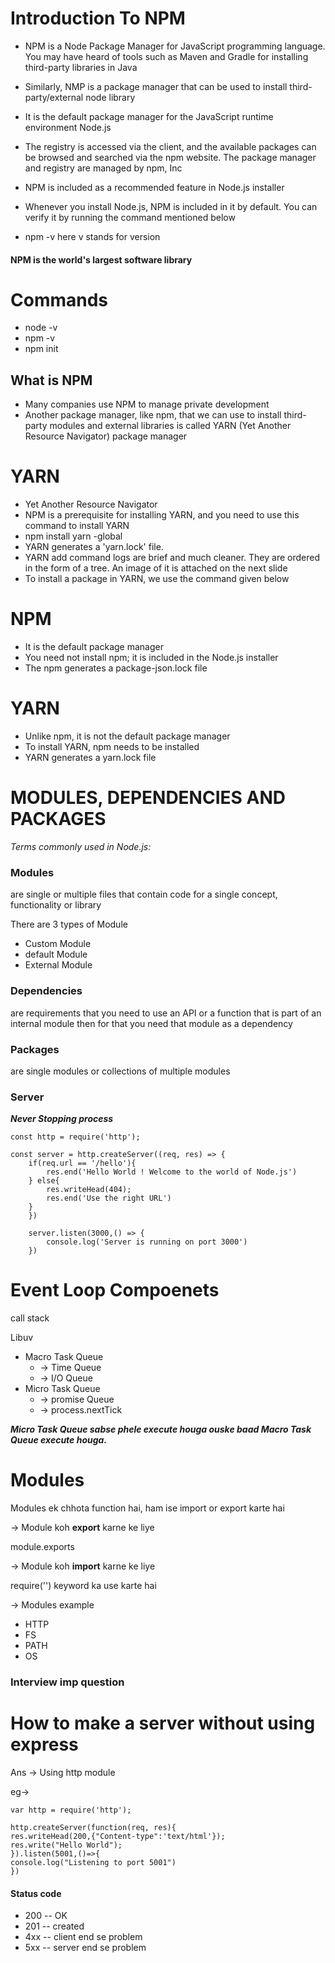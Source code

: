 # Introduction To NPM
* NPM is a Node Package Manager for JavaScript programming language. You may have heard of tools such as Maven and Gradle for installing third-party libraries in Java
* Similarly, NMP is a package manager that can be used to install third-party/external node library
* It is the default package manager for the JavaScript runtime environment Node.js
* The registry is accessed via the client, and the available packages can be browsed and searched via the npm website. The package manager and registry are managed by npm, Inc
* NPM is included as a recommended feature in Node.js installer
* Whenever you install Node.js, NPM is included in it by default. You can verify it by running the command mentioned below

* npm -v   here v stands for version

#### NPM is the world's largest software library


# Commands
* node -v
* npm -v
* npm init



## What is NPM
* Many companies use NPM to manage private development
* Another package manager, like npm, that we can use to install third-party modules and external libraries is called YARN (Yet Another Resource Navigator) package manager

# YARN
* Yet Another Resource Navigator
* NPM is a prerequisite for installing YARN, and you need to use this command to install YARN
* npm install yarn -global
* YARN generates a 'yarn.lock' file.
* YARN add command logs are brief and much cleaner. They are ordered in the form of a tree. An image of it is attached on the next slide
* To install a package in YARN, we use the command given below





# NPM
* It is the default package manager
* You need not install npm; it is included in the Node.js installer
* The npm generates a package-json.lock file

# YARN
* Unlike npm, it is not the default package manager
* To install YARN, npm needs to be installed
* YARN generates a yarn.lock file

# MODULES, DEPENDENCIES AND PACKAGES
*Terms commonly used in Node.js:*

### Modules
are single or multiple files that contain code for a single concept, functionality or library

There are 3 types of Module

* Custom Module
* default Module
* External Module


### Dependencies 
are requirements that you need to use an API or a function that is part of an internal module then for that you need that module as a dependency

### Packages
are single modules or collections of multiple modules



### Server
***Never Stopping process***
```
const http = require('http');

const server = http.createServer((req, res) => {
    if(req.url == '/hello'){
        res.end('Hello World ! Welcome to the world of Node.js')
    } else{
        res.writeHead(404);
        res.end('Use the right URL')
    }
    })

    server.listen(3000,() => {
        console.log('Server is running on port 3000')
    })

```


# Event Loop Compoenets
call stack

Libuv 
* Macro Task Queue
  * -> Time Queue
  * -> I/O Queue
* Micro Task Queue
  * -> promise Queue
  * -> process.nextTick
 
***Micro Task Queue sabse phele execute houga ouske baad Macro Task Queue execute houga.***



# Modules 
Modules ek chhota function hai, ham ise import or export karte hai 

-> Module koh **export** karne ke liye

module.exports

-> Module koh **import** karne ke liye

require('')  keyword ka use karte hai


-> Modules example
* HTTP
* FS
* PATH
* OS


### Interview imp question
# How to make a server without using express 
Ans -> Using http module 

eg->
```
var http = require('http');

http.createServer(function(req, res){
res.writeHead(200,{"Content-type":'text/html'});
res.write("Hello World");
}).listen(5001,()=>{
console.log("Listening to port 5001")
})
```


#### Status code
* 200 -- OK
* 201 -- created
* 4xx -- client end se problem
* 5xx -- server end se problem
